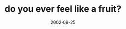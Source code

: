 ---
layout: base.njk
title : 'do you ever feel like a fruit?' 
view_title : 'do you ever feel like a fruit?' 
year : '2002' 
date : '2002-09-25' 
img_file : '/drawing/doyoueverfeellikeafruit.png' 
html_file : 'doyoueverfeellikeafruit' 
next_html : 'iamamathematician2.html' 
year_order : '162' 
permalink : "title/{{html_file}}.html"
---